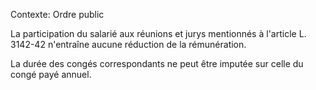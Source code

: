 Contexte: Ordre public

La participation du salarié aux réunions et jurys mentionnés à l'article L. 3142-42 n'entraîne aucune réduction de la rémunération.

La durée des congés correspondants ne peut être imputée sur celle du congé payé annuel.